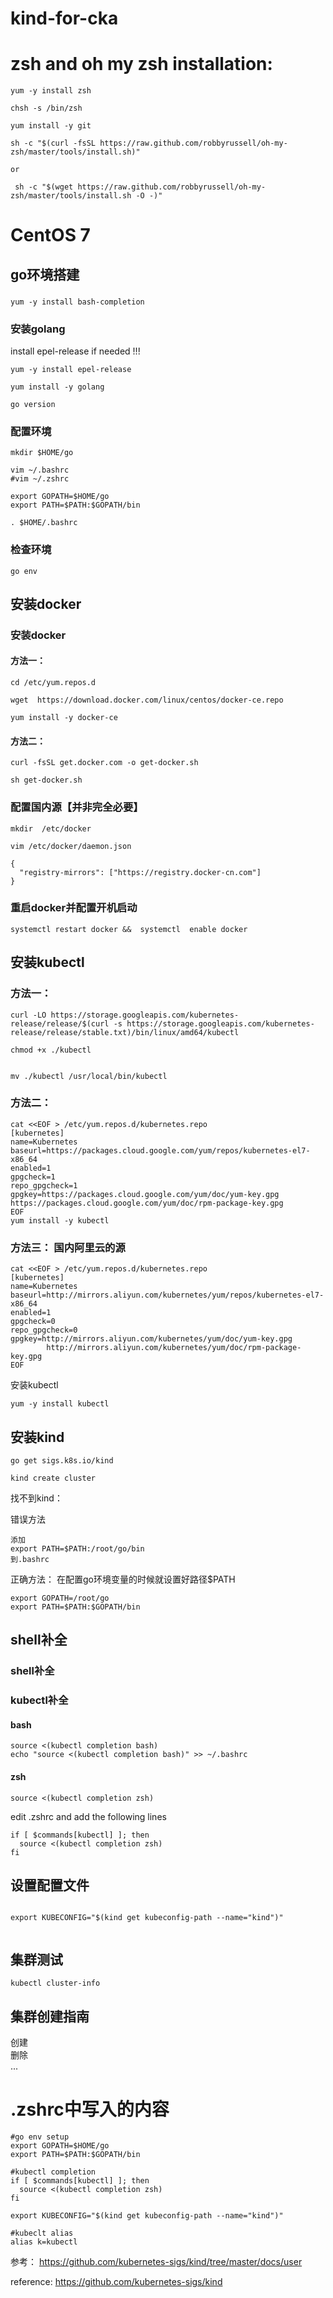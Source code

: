 # kind-for-cka




#  zsh and oh my zsh installation:



```
yum -y install zsh

chsh -s /bin/zsh

yum install -y git

sh -c "$(curl -fsSL https://raw.github.com/robbyrussell/oh-my-zsh/master/tools/install.sh)"

or 

 sh -c "$(wget https://raw.github.com/robbyrussell/oh-my-zsh/master/tools/install.sh -O -)"
```


#  CentOS 7

##  go环境搭建

###
```
yum -y install bash-completion
```

### 安装golang

install epel-release if needed !!!
```
yum -y install epel-release
```

```
yum install -y golang

go version

```

###  配置环境


```
mkdir $HOME/go

vim ~/.bashrc
#vim ~/.zshrc

export GOPATH=$HOME/go
export PATH=$PATH:$GOPATH/bin

. $HOME/.bashrc

```
###  检查环境


```
go env
```
##  安装docker

###  安装docker
####  方法一：

```
cd /etc/yum.repos.d

wget  https://download.docker.com/linux/centos/docker-ce.repo

yum install -y docker-ce
```
####  方法二：
```
curl -fsSL get.docker.com -o get-docker.sh

sh get-docker.sh
```

###  配置国内源【并非完全必要】

```
mkdir  /etc/docker

vim /etc/docker/daemon.json

```


```
{
  "registry-mirrors": ["https://registry.docker-cn.com"]
}
```


###  重启docker并配置开机启动
```
systemctl restart docker &&  systemctl  enable docker 
```




## 安装kubectl

###  方法一：

```
curl -LO https://storage.googleapis.com/kubernetes-release/release/$(curl -s https://storage.googleapis.com/kubernetes-release/release/stable.txt)/bin/linux/amd64/kubectl

chmod +x ./kubectl


mv ./kubectl /usr/local/bin/kubectl

```


###  方法二：

```
cat <<EOF > /etc/yum.repos.d/kubernetes.repo
[kubernetes]
name=Kubernetes
baseurl=https://packages.cloud.google.com/yum/repos/kubernetes-el7-x86_64
enabled=1
gpgcheck=1
repo_gpgcheck=1
gpgkey=https://packages.cloud.google.com/yum/doc/yum-key.gpg https://packages.cloud.google.com/yum/doc/rpm-package-key.gpg
EOF
yum install -y kubectl
```

### 方法三： 国内阿里云的源

```
cat <<EOF > /etc/yum.repos.d/kubernetes.repo
[kubernetes]
name=Kubernetes
baseurl=http://mirrors.aliyun.com/kubernetes/yum/repos/kubernetes-el7-x86_64
enabled=1
gpgcheck=0
repo_gpgcheck=0
gpgkey=http://mirrors.aliyun.com/kubernetes/yum/doc/yum-key.gpg
        http://mirrors.aliyun.com/kubernetes/yum/doc/rpm-package-key.gpg
EOF
```

安装kubectl
```
yum -y install kubectl

```


##  安装kind

```
go get sigs.k8s.io/kind 

kind create cluster
```

找不到kind：

错误方法
```
添加
export PATH=$PATH:/root/go/bin
到.bashrc

```

正确方法：
在配置go环境变量的时候就设置好路径$PATH
```
export GOPATH=/root/go
export PATH=$PATH:$GOPATH/bin
```

##  shell补全

### shell补全

### kubectl补全

####  bash
```
source <(kubectl completion bash) 
echo "source <(kubectl completion bash)" >> ~/.bashrc 
```

####  zsh

```
source <(kubectl completion zsh)
```


edit .zshrc and add the following lines
```
if [ $commands[kubectl] ]; then
  source <(kubectl completion zsh)
fi
```

## 设置配置文件

```

export KUBECONFIG="$(kind get kubeconfig-path --name="kind")"


```


##  集群测试


```
kubectl cluster-info
```

## 集群创建指南

创建   
删除    
...    

# .zshrc中写入的内容

```
#go env setup
export GOPATH=$HOME/go
export PATH=$PATH:$GOPATH/bin

#kubectl completion
if [ $commands[kubectl] ]; then
  source <(kubectl completion zsh)
fi

export KUBECONFIG="$(kind get kubeconfig-path --name="kind")"

#kubeclt alias
alias k=kubectl

```


参考：
https://github.com/kubernetes-sigs/kind/tree/master/docs/user



reference:
https://github.com/kubernetes-sigs/kind







